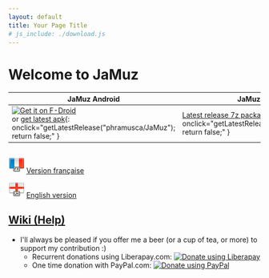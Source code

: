```yaml
---
layout: default
title: Your Page Title
# js_include: ./download.js
---
```


# Welcome to JaMuz

| JaMuz Android                                                                                                                                                                                                                                | JaMuz Desktop                                                                           |
| -------------------------------------------------------------------------------------------------------------------------------------------------------------------------------------------------------------------------------------------- | --------------------------------------------------------------------------------------- |
| [<img src="https://fdroid.gitlab.io/artwork/badge/get-it-on.png" alt="Get it on F-Droid" height="60">](https://f-droid.org/packages/org.phramusca.jamuz/)<BR/>or [get latest apk](#){: onclick="getLatestRelease("phramusca/JaMuz"); return false;" } | [Latest release 7z package](#){: onclick="getLatestRelease("phramusca/JaMuz"); return false;" } |

## 

![French](img/flag_france.png) [Version française](index_fr.md)

![English](img/flag_england.png) [English version](index_en.md)

## [Wiki (Help)](https://github.com/phramusca/JaMuz/wiki)

- I'll always be pleased if you offer me a beer (or a cup of tea, or more) to support my contribution :)
  - Recurrent donations using Liberapay.com: <a href="https://liberapay.com/phramusca/donate"><img alt="Donate using Liberapay" src="https://liberapay.com/assets/widgets/donate.svg"></a>
  - One time donation with PayPal.com: <a href="https://paypal.me/RaphaelCamus"><img alt="Donate using PayPal" src="https://www.paypalobjects.com/en_US/i/btn/btn_donate_LG.gif"></a>

<script src="./download.js"></script>